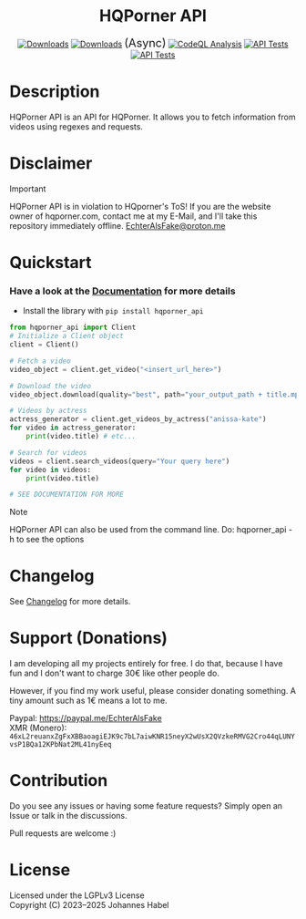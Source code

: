 <h1 align="center">HQPorner API</h1> 

<div align="center">
    <a href="https://pepy.tech/project/hqporner_api"><img src="https://static.pepy.tech/badge/hqporner_api" alt="Downloads"></a>
    <a href="https://pepy.tech/project/hqporner_api-async"><img src="https://static.pepy.tech/badge/hqporner_api-async" alt="Downloads"></a> <span style="font-size: 20px;">(Async)</span>
    <a href="https://github.com/EchterAlsFake/hqporner_api/workflows/"><img src="https://github.com/EchterAlsFake/hqporner_api/workflows/CodeQL/badge.svg" alt="CodeQL Analysis"/></a>
    <a href="https://github.com/EchterAlsFake/hqporner_api/actions/workflows/sync-tests.yml"><img src="https://github.com/EchterAlsFake/hqporner_api/actions/workflows/sync-tests.yml/badge.svg" alt="API Tests"/></a>
    <a href="https://github.com/EchterAlsFake/hqporner_api/actions/workflows/async-tests.yml"><img src="https://github.com/EchterAlsFake/hqporner_api/actions/workflows/async-tests.yml/badge.svg?branch=async" alt="API Tests"/></a>
</div>

# Description

HQPorner API is an API for HQPorner. It allows you to fetch information from videos using regexes and requests.

# Disclaimer

> [!IMPORTANT] 
> HQPorner API is in violation to HQporner's ToS!
> If you are the website owner of hqporner.com, contact me at my E-Mail, and I'll take this repository immediately offline.
> EchterAlsFake@proton.me

# Quickstart

### Have a look at the [Documentation](https://github.com/EchterAlsFake/API_Docs/blob/master/Porn_APIs/HQPorner.md) for more details

- Install the library with `pip install hqporner_api`


```python
from hqporner_api import Client
# Initialize a Client object
client = Client()

# Fetch a video
video_object = client.get_video("<insert_url_here>")

# Download the video
video_object.download(quality="best", path="your_output_path + title.mp4")

# Videos by actress
actress_generator = client.get_videos_by_actress("anissa-kate")
for video in actress_generator:
    print(video.title) # etc...

# Search for videos
videos = client.search_videos(query="Your query here")
for video in videos:
    print(video.title)

# SEE DOCUMENTATION FOR MORE
```

> [!NOTE]
> HQPorner API can also be used from the command line. Do: hqporner_api -h to see the options

# Changelog
See [Changelog](https://github.com/EchterAlsFake/hqporner_api/blob/master/README/Changelog.md) for more details.

# Support (Donations)
I am developing all my projects entirely for free. I do that, because I have fun and I don't want
to charge 30€ like other people do.

However, if you find my work useful, please consider donating something. A tiny amount such as 1€
means a lot to me.

Paypal: https://paypal.me/EchterAlsFake
<br>XMR (Monero): `46xL2reuanxZgFxXBBaoagiEJK9c7bL7aiwKNR15neyX2wUsX2QVzkeRMVG2Cro44qLUNYvsP1BQa12KPbNat2ML41nyEeq`


# Contribution
Do you see any issues or having some feature requests? Simply open an Issue or talk
in the discussions.

Pull requests are welcome :) 

# License
Licensed under the LGPLv3 License
<br>Copyright (C) 2023–2025 Johannes Habel